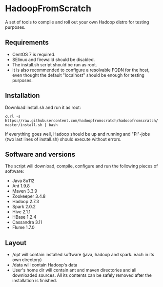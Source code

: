 # HadoopFromScratch

A set of tools to compile and roll out your own Hadoop distro for testing purposes.

## Requirements

- CentOS 7 is required.
- SElinux and firewalld should be disabled.
- The install.sh script should be run as root.
- It is also recommended to configure a resolvable FQDN for the host, even thought the default "localhost" should be enough for testing purposes.


## Installation

Download install.sh and run it as root:

```curl -s https://raw.githubusercontent.com/hadoopfromscratch/hadoopfromscratch/master/install.sh | bash```

If everything goes well, Hadoop should be up and running and "Pi"-jobs (two last lines of install.sh) should execute without errors.

## Software and versions

The script will download, compile, configure and run the following pieces of software:

- Java 8u112
- Ant 1.9.8
- Maven 3.3.9
- Zookeeper 3.4.8
- Hadoop 2.7.3
- Spark 2.0.2
- Hive 2.1.1
- HBase 1.2.4
- Cassandra 3.11
- Flume 1.7.0

## Layout

- /opt will contain installed software (java, hadoop and spark. each in its own directory)
- /data will contain Hadoop's data
- User's home dir will contain ant and maven directories and all downloaded sources. All its contents can be safely removed after the installation is finished.
